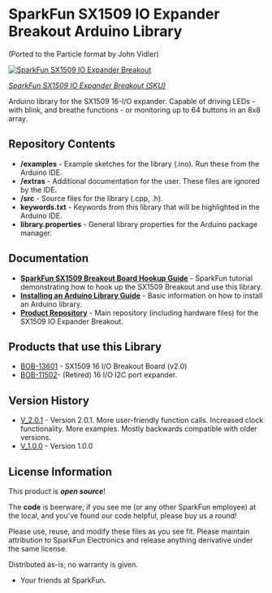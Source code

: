 SparkFun SX1509 IO Expander Breakout Arduino Library
========================================

(Ported to the Particle format by John Vidler)

[![SparkFun SX1509 IO Expander Breakout](https://cdn.sparkfun.com//assets/parts/1/0/9/5/6/13601-01.jpg)](https://www.sparkfun.com/products/13601)

[*SparkFun SX1509 IO Expander Breakout (SKU)*](https://www.sparkfun.com/products/13601)

Arduino library for the SX1509 16-I/O expander. Capable of driving LEDs - with blink, and breathe functions - or monitoring up to 64 buttons in an 8x8 array.

Repository Contents
-------------------

* **/examples** - Example sketches for the library (.ino). Run these from the Arduino IDE.
* **/extras** - Additional documentation for the user. These files are ignored by the IDE.
* **/src** - Source files for the library (.cpp, .h).
* **keywords.txt** - Keywords from this library that will be highlighted in the Arduino IDE.
* **library.properties** - General library properties for the Arduino package manager.

Documentation
--------------

* **[SparkFun SX1509 Breakout Board Hookup Guide](https://learn.sparkfun.com/tutorials/sx1509-io-expander-breakout-hookup-guide)** - SparkFun tutorial demonstrating how to hook up the SX1509 Breakout and use this library.
* **[Installing an Arduino Library Guide](https://learn.sparkfun.com/tutorials/installing-an-arduino-library)** - Basic information on how to install an Arduino library.
* **[Product Repository](https://github.com/sparkfun/SX1509_IO-Expander)** - Main repository (including hardware files) for the SX1509 IO Expander Breakout.

Products that use this Library
---------------------------------

* [BOB-13601](https://www.sparkfun.com/products/13601) - SX1509 16 I/O Breakout Board (v2.0)
* [BOB-11502](https://www.sparkfun.com/products/retired/11502)- (Retired) 16 I/O I2C port expander.

Version History
---------------

* [V_2.0.1](https://github.com/sparkfun/SparkFun_SX1509_Arduino_Library/tree/V_2.0.1) - Version 2.0.1. More user-friendly function calls. Increased clock functionality. More examples. Mostly backwards compatible with older versions.
* [V_1.0.0](https://github.com/sparkfun/SparkFun_SX1509_Arduino_Library/tree/V_1.0.0) - Version 1.0.0

License Information
-------------------

This product is _**open source**_!

The **code** is beerware; if you see me (or any other SparkFun employee) at the local, and you've found our code helpful, please buy us a round!

Please use, reuse, and modify these files as you see fit. Please maintain attribution to SparkFun Electronics and release anything derivative under the same license.

Distributed as-is; no warranty is given.

- Your friends at SparkFun.
